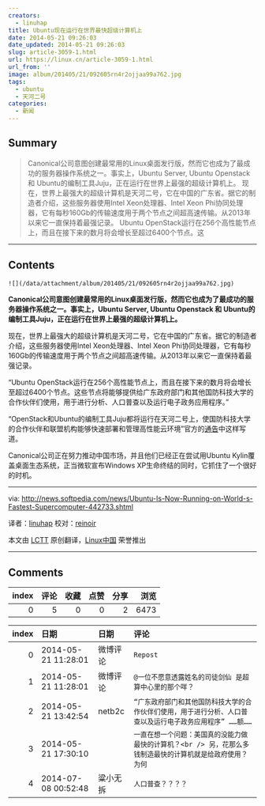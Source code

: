```yaml
---
creators:
  - linuhap
title: Ubuntu现在运行在世界最快超级计算机上
date: 2014-05-21 09:26:03
date_updated: 2014-05-21 09:26:03
slug: article-3059-1.html
url: https://linux.cn/article-3059-1.html
url_from: ''
image: album/201405/21/092605rn4r2ojjaa99a762.jpg
tags:
  - ubuntu
  - 天河二号
categories:
  - 新闻
---
```


## Summary

> Canonical公司意图创建最常用的Linux桌面发行版，然而它也成为了最成功的服务器操作系统之一。事实上，Ubuntu Server, Ubuntu Openstack 和 Ubuntu的编制工具Juju，正在运行在世界上最强的超级计算机上。 现在，世界上最强大的超级计算机是天河二号，它在中国的广东省。据它的制造者介绍，这些服务器使用Intel Xeon处理器、Intel Xeon Phi协同处理器，它有每秒160Gb的传输速度用于两个节点之间超高速传输。从2013年以来它一直保持着最强记录。 Ubuntu OpenStack运行在256个高性能节点上，而且在接下来的数月将会增长至超过6400个节点。这

***

<!-- more -->

## Contents

`![](/data/attachment/album/201405/21/092605rn4r2ojjaa99a762.jpg)`

**Canonical公司意图创建最常用的Linux桌面发行版，然而它也成为了最成功的服务器操作系统之一。事实上，Ubuntu Server, Ubuntu Openstack 和 Ubuntu的编制工具Juju，正在运行在世界上最强的超级计算机上。**

现在，世界上最强大的超级计算机是天河二号，它在中国的广东省。据它的制造者介绍，这些服务器使用Intel Xeon处理器、Intel Xeon Phi协同处理器，它有每秒160Gb的传输速度用于两个节点之间超高速传输。从2013年以来它一直保持着最强记录。

“Ubuntu OpenStack运行在256个高性能节点上，而且在接下来的数月将会增长至超过6400个节点。这些节点将能够提供给广东政府部门和其他国防科技大学的合作伙伴们使用，用于进行分析、人口普查以及运行电子政务应用程序。”

“OpenStack和Ubuntu的编制工具Juju都将运行在天河二号上，使国防科技大学的合作伙伴和联盟机构能够快速部署和管理高性能云环境”官方的[通告](https://insights.ubuntu.com/2014/05/14/nudt-and-canonical-bring-openstack-to-worlds-fastest-supercomputer/)中这样写道。

Canonical公司正在努力推动中国市场，并且他们已经正在尝试用Ubuntu Kylin覆盖桌面生态系统，正当微软宣布Windows XP生命终结的同时，它抓住了一个很好的时机。

---

via: <http://news.softpedia.com/news/Ubuntu-Is-Now-Running-on-World-s-Fastest-Supercomputer-442733.shtml>

译者：[linuhap](https://github.com/linuhap) 校对：[reinoir](https://github.com/reinoir)

本文由 [LCTT](https://github.com/LCTT/TranslateProject) 原创翻译，[Linux中国](https://linux.cn/) 荣誉推出

***

## Comments


|   index |   评论 |   收藏 |   点赞 |   分享 |   浏览 |
|--------:|-------:|-------:|-------:|-------:|-------:|
|       0 |      5 |      0 |      0 |      2 |   6473 |

|   index | 日期                | 日期     | 评论                                                                                                        |
|--------:|:--------------------|:---------|:------------------------------------------------------------------------------------------------------------|
|       0 | 2014-05-21 11:28:01 | 微博评论 | `Repost`                                                                                                    |
|       1 | 2014-05-21 11:28:01 | 微博评论 | `@一位不愿意透露姓名的司徒剑仙 是超算中心里的那个咩？`                                                      |
|       2 | 2014-05-21 13:42:54 | netb2c   | `“广东政府部门和其他国防科技大学的合作伙伴们使用，用于进行分析、人口普查以及运行电子政务应用程序” ……额……`   |
|       3 | 2014-05-21 17:30:10 |          | `一直在想一个问题：美国真的没能力做最快的计算机？<br /> 另，花那么多钱制造最快的计算机就是给政府使用？为何` |
|       4 | 2014-07-08 00:52:48 | 粱小无拆 | `人口普查？？？？`                                                                                          |

